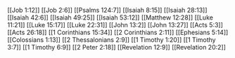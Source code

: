 [[Job 1:12]]
[[Job 2:6]]
[[Psalms 124:7]]
[[Isaiah 8:15]]
[[Isaiah 28:13]]
[[Isaiah 42:6]]
[[Isaiah 49:25]]
[[Isaiah 53:12]]
[[Matthew 12:28]]
[[Luke 11:21]]
[[Luke 15:17]]
[[Luke 22:31]]
[[John 13:2]]
[[John 13:27]]
[[Acts 5:3]]
[[Acts 26:18]]
[[1 Corinthians 15:34]]
[[2 Corinthians 2:11]]
[[Ephesians 5:14]]
[[Colossians 1:13]]
[[2 Thessalonians 2:9]]
[[1 Timothy 1:20]]
[[1 Timothy 3:7]]
[[1 Timothy 6:9]]
[[2 Peter 2:18]]
[[Revelation 12:9]]
[[Revelation 20:2]]
